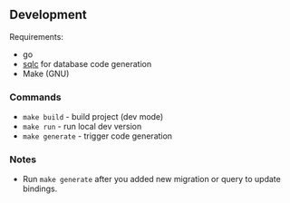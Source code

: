 
## Development

Requirements:

- go
- [sqlc](https://github.com/sqlc-dev/sqlc) for database code generation
- Make (GNU)

### Commands

- `make build` - build project (dev mode)
- `make run` - run local dev version
- `make generate` - trigger code generation 



### Notes

- Run `make generate` after you added new migration or query to update bindings.